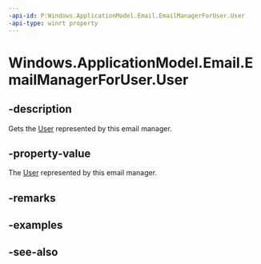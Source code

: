 ```yaml
---
-api-id: P:Windows.ApplicationModel.Email.EmailManagerForUser.User
-api-type: winrt property
---
```


<!-- Property syntax
public Windows.System.User User { get; }
-->

# Windows.ApplicationModel.Email.EmailManagerForUser.User

## -description
Gets the [User](../windows.system/user.md) represented by this email manager.

## -property-value
The [User](../windows.system/user.md) represented by this email manager.

## -remarks

## -examples

## -see-also
